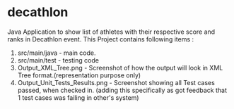# decathlon

Java Application to show list of athletes with their respective score and ranks in Decathlon event.
This Project contains following items :
1) src/main/java - main code.
2) src/main/test - testing code
3) Output_XML_Tree.png - Screenshot of how the output will look in XML Tree format.(representation purpose only)
4) Output_Unit_Tests_Results.png - Screenshot showing all Test cases passed, when checked in. (adding this specifically as got feedback that 1 test cases was failing in other's system)
